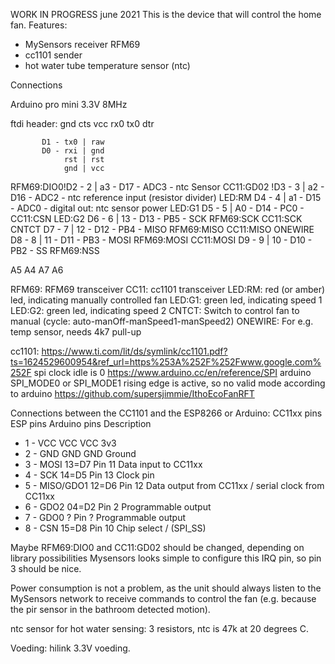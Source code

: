 WORK IN PROGRESS june 2021
This is the device that will control the home fan.
Features:
- MySensors receiver RFM69
- cc1101 sender
- hot water tube temperature sensor (ntc)

Connections

Arduino pro mini 3.3V 8MHz

ftdi header:
gnd cts vcc rx0 tx0 dtr


           D1 - tx0 | raw
           D0 - rxi | gnd
                rst | rst
                gnd | vcc
RFM69:DIO0!D2 - 2   | a3 - D17 - ADC3 - ntc Sensor
CC11:GD02 !D3 - 3   | a2 - D16 - ADC2 - ntc reference input (resistor divider)
LED:RM     D4 - 4   | a1 - D15 - ADC0 - digital out: ntc sensor power
LED:G1     D5 - 5   | A0 - D14 - PC0 - CC11:CSN
LED:G2     D6 - 6   | 13 - D13 - PB5 - SCK  RFM69:SCK  CC11:SCK
CNTCT      D7 - 7   | 12 - D12 - PB4 - MISO RFM69:MISO CC11:MISO
ONEWIRE    D8 - 8   | 11 - D11 - PB3 - MOSI RFM69:MOSI CC11:MOSI
           D9 - 9   | 10 - D10 - PB2 - SS   RFM69:NSS

A5
A4
A7
A6

RFM69: RFM69 transceiver
CC11: cc1101 transceiver
LED:RM: red (or amber) led, indicating manually controlled fan
LED:G1: green led, indicating speed 1
LED:G2: green led, indicating speed 2
CNTCT: Switch to control fan to manual (cycle: auto-manOff-manSpeed1-manSpeed2)
ONEWIRE: For e.g. temp sensor, needs 4k7 pull-up

cc1101: https://www.ti.com/lit/ds/symlink/cc1101.pdf?ts=1624529600954&ref_url=https%253A%252F%252Fwww.google.com%252F
spi clock idle is 0
https://www.arduino.cc/en/reference/SPI
arduino SPI_MODE0 or SPI_MODE1
rising edge is active, so no valid mode according to arduino
https://github.com/supersjimmie/IthoEcoFanRFT

Connections between the CC1101 and the ESP8266 or Arduino:
CC11xx pins    ESP pins Arduino pins  Description
*  1 - VCC        VCC      VCC           3v3
*  2 - GND        GND      GND           Ground
*  3 - MOSI       13=D7    Pin 11        Data input to CC11xx
*  4 - SCK        14=D5    Pin 13        Clock pin
*  5 - MISO/GDO1  12=D6    Pin 12        Data output from CC11xx / serial clock from CC11xx
*  6 - GDO2       04=D2    Pin  2        Programmable output
*  7 - GDO0       ?        Pin  ?        Programmable output
*  8 - CSN        15=D8    Pin 10        Chip select / (SPI_SS)

Maybe RFM69:DIO0 and CC11:GD02 should be changed, depending on library possibilities
Mysensors looks simple to configure this IRQ pin, so pin 3 should be nice.

Power consumption is not a problem, as the unit should always listen to the MySensors network to
receive commands to control the fan (e.g. because the pir sensor in the bathroom detected motion).

ntc sensor for hot water sensing: 3 resistors, ntc is 47k at 20 degrees C.

Voeding: hilink 3.3V voeding.